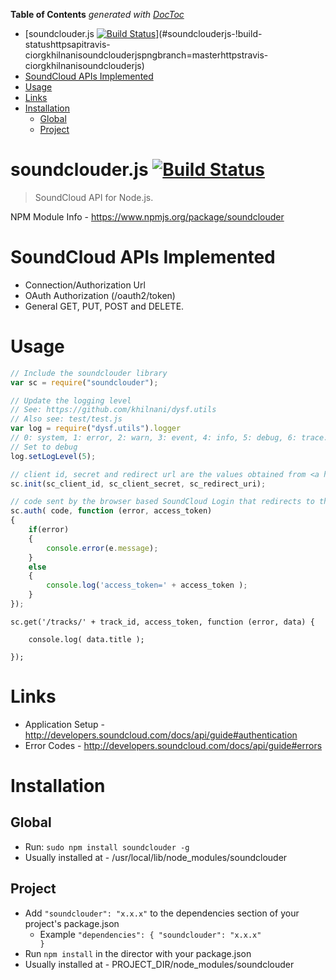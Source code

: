 **Table of Contents**  *generated with [DocToc](http://doctoc.herokuapp.com/)*

- [soundclouder.js [![Build Status](https://api.travis-ci.org/khilnani/soundclouder.js.png?branch=master)](https://travis-ci.org/khilnani/soundclouder.js)](#soundclouderjs-!build-statushttpsapitravis-ciorgkhilnanisoundclouderjspngbranch=masterhttpstravis-ciorgkhilnanisoundclouderjs)
- [SoundCloud APIs Implemented](#soundcloud-apis-implemented)
- [Usage](#usage)
- [Links](#links)
- [Installation](#installation)
	- [Global](#global)
	- [Project](#project)

soundclouder.js [![Build Status](https://api.travis-ci.org/khilnani/soundclouder.js.png?branch=master)](https://travis-ci.org/khilnani/soundclouder.js)
===============

> SoundCloud API for Node.js. 

NPM Module Info - https://www.npmjs.org/package/soundclouder


SoundCloud APIs Implemented
===============
- Connection/Authorization Url
- OAuth Authorization (/oauth2/token)
- General GET, PUT, POST and DELETE.

Usage
==============

```javascript
// Include the soundclouder library
var sc = require("soundclouder");

// Update the logging level
// See: https://github.com/khilnani/dysf.utils
// Also see: test/test.js
var log = require("dysf.utils").logger
// 0: system, 1: error, 2: warn, 3: event, 4: info, 5: debug, 6: trace. Default is 4 (info)
// Set to debug
log.setLogLevel(5);

// client id, secret and redirect url are the values obtained from <a href="http://soundcloud.com/you/apps">http://soundcloud.com/you/apps</a>
sc.init(sc_client_id, sc_client_secret, sc_redirect_uri);

// code sent by the browser based SoundCloud Login that redirects to the redirect_uri
sc.auth( code, function (error, access_token) 
{
	if(error) 
	{
		console.error(e.message);
	} 
	else 
	{
		console.log('access_token=' + access_token );
	}
});
```

```
sc.get('/tracks/' + track_id, access_token, function (error, data) {

	console.log( data.title );

});
```


Links
============
- Application Setup - http://developers.soundcloud.com/docs/api/guide#authentication
- Error Codes - http://developers.soundcloud.com/docs/api/guide#errors


Installation
============

Global
--------- 
- Run: <code>sudo npm install soundclouder -g</code>
- Usually installed at - /usr/local/lib/node_modules/soundclouder

Project
---------
- Add <code>"soundclouder": "x.x.x"</code> to the dependencies section of your project's package.json 
  - Example <code>"dependencies": { "soundclouder": "x.x.x" }</code>
- Run <code>npm install</code> in the director with your package.json
- Usually installed at - PROJECT_DIR/node_modules/soundclouder
